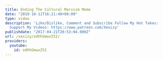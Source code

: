 ```yaml
---
title: Ending The Cultural Marxism Meme
date: "2019-10-11T16:21:40+08:00"
type: video
description: 'Like/Dislike, Comment and Subscribe Follow My Hot Takes: https://twitter.com/xexizy11
  Support My Videos: https://www.patreon.com/Xexizy'
publishdate: "2017-04-21T20:53:04.000Z"
url: /xexizy/odhhGmwxZ5I/
providers:
  youtube:
    id: odhhGmwxZ5I
---
```

